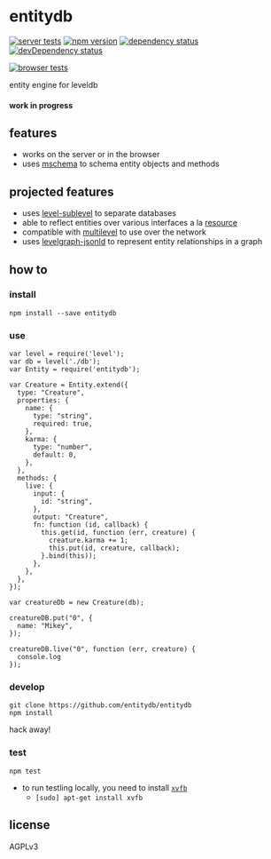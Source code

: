 # entitydb

[![server tests](https://travis-ci.org/entitydb/entitydb.png)](https://travis-ci.org/entitydb/entitydb)
[![npm version](https://badge.fury.io/js/entitydb.png)](https://npmjs.org/package/entitydb)
[![dependency status](https://david-dm.org/entitydb/entitydb.png)](https://david-dm.org/entitydb/entitydb)
[![devDependency status](https://david-dm.org/entitydb/entitydb/dev-status.png)](https://david-dm.org/entitydb/entitydb#info=devDependencies)

[![browser tests](https://ci.testling.com/entitydb/entitydb.png)](https://ci.testling.com/entitydb/entitydb)

entity engine for leveldb

#### work in progress

## features

- works on the server or in the browser
- uses [mschema](https://github.com/entitydb/mschema) to schema entity objects and methods

## projected features

- uses [level-sublevel](https://github.com/dominictarr/level-sublevel) to separate databases
- able to reflect entities over various interfaces a la [resource](https://github.com/bigcompany/resource)
- compatible with [multilevel](https://github.com/juliangruber/multilevel) to use over the network
- uses [levelgraph-jsonld](https://github.com/mcollina/levelgraph-jsonld) to represent entity relationships in a graph

## how to

### install

```
npm install --save entitydb
```

### use

```
var level = require('level');
var db = level('./db');
var Entity = require('entitydb');

var Creature = Entity.extend({
  type: "Creature",
  properties: {
    name: {
      type: "string",
      required: true,
    },
    karma: {
      type: "number",
      default: 0,
    },
  },
  methods: {
    live: {
      input: {
        id: "string",
      },
      output: "Creature",
      fn: function (id, callback) {
        this.get(id, function (err, creature) {
          creature.karma += 1;
          this.put(id, creature, callback);
        }.bind(this));
      },
    },
  },
});

var creatureDb = new Creature(db);

creatureDB.put("0", {
  name: "Mikey",
});

creatureDB.live("0", function (err, creature) {
  console.log
});
```

### develop

```
git clone https://github.com/entitydb/entitydb
npm install
```

hack away!

### test

```
npm test
```

- to run testling locally, you need to install [`xvfb`](http://packages.debian.org/stable/xvfb)
  - `[sudo] apt-get install xvfb`

## license

AGPLv3